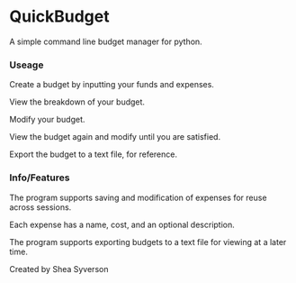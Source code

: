 # QuickBudget
A simple command line budget manager for python.

### Useage
Create a budget by inputting your funds and expenses.

View the breakdown of your budget.

Modify your budget.

View the budget again and modify until you are satisfied.

Export the budget to a text file, for reference.

### Info/Features
The program supports saving and modification of expenses for reuse across sessions.

Each expense has a name, cost, and an optional description.

The program supports exporting budgets to a text file for viewing at a later time.

Created by Shea Syverson
